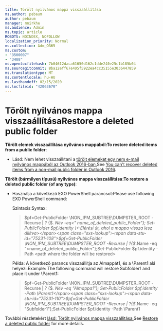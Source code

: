```yaml
---
title: Törölt nyilvános mappa visszaállítása
ms.author: pebaum
author: pebaum
manager: mnirkhe
ms.audience: Admin
ms.topic: article
ROBOTS: NOINDEX, NOFOLLOW
localization_priority: Normal
ms.collection: Adm_O365
ms.custom:
- "3500007"
- "3488"
ms.openlocfilehash: 7b04612daca61650d162c1dde240e25c1b185b04
ms.sourcegitcommit: 8ba12eff67e405f5922ea4cc35155e3036447859
ms.translationtype: MT
ms.contentlocale: hu-HU
ms.lasthandoff: 02/15/2020
ms.locfileid: "42063670"
---
```

# <a name="restore-a-deleted-public-folder"></a><span data-ttu-id="75231-102">Törölt nyilvános mappa visszaállítása</span><span class="sxs-lookup"><span data-stu-id="75231-102">Restore a deleted public folder</span></span>

<span data-ttu-id="75231-103">**Törölt elemek visszaállítása nyilvános mappából:**</span><span class="sxs-lookup"><span data-stu-id="75231-103">**To restore deleted items from a public folder**:</span></span>

- <span data-ttu-id="75231-104">Lásd: Nem lehet visszaállítani a [törölt elemeket egy nem e-mail nyilvános mappából az Outlook 2016-ban.](https://aka.ms/pfrec)</span><span class="sxs-lookup"><span data-stu-id="75231-104">See [You can't recover deleted items from a non-mail public folder in Outlook 2016](https://aka.ms/pfrec).</span></span>
 
<span data-ttu-id="75231-105">**Törölt (bármilyen típusú) nyilvános mappa visszaállítása:**</span><span class="sxs-lookup"><span data-stu-id="75231-105">**To restore a deleted public folder (of any type)**:</span></span> 

- <span data-ttu-id="75231-106">Használja a következő EXO PowerShell parancsot:</span><span class="sxs-lookup"><span data-stu-id="75231-106">Please use following EXO PowerShell command:</span></span>

    <span data-ttu-id="75231-107">Szintaxis:</span><span class="sxs-lookup"><span data-stu-id="75231-107">Syntax:</span></span>

    ><span data-ttu-id="75231-108">$pf=Get-PublicFolder \NON_IPM_SUBTREE\DUMPSTER_ROOT -Recurse | ? {$_. Név -eq\<" name_of_deleted_public_Folder"}; Set-PublicFolder $pf.identity \<-Elérési út, ahol a mappa vissza lesz állítva></span><span class="sxs-lookup"><span data-stu-id="75231-108">$pf=Get-PublicFolder \NON_IPM_SUBTREE\DUMPSTER_ROOT -Recurse  | ?{$_.Name -eq "\<name_of_deleted_public_Folder"};Set-PublicFolder $pf.identity -Path \<path where the folder will be restored></span></span>

    <span data-ttu-id="75231-109">Példa: A következő parancs visszaállítja az Almappát1, és a \Parent1 alá helyezi:</span><span class="sxs-lookup"><span data-stu-id="75231-109">Example: The following command will restore Subfolder1 and place it under \Parent1:</span></span>

    ><span data-ttu-id="75231-110">$pf=Get-PublicFolder \NON_IPM_SUBTREE\DUMPSTER_ROOT -Recurse | ? {$_. Név -eq "Almappa1"}; Set-PublicFolder $pf.identity -Path \Parent1</span><span class="sxs-lookup"><span data-stu-id="75231-110">$pf=Get-PublicFolder \NON_IPM_SUBTREE\DUMPSTER_ROOT -Recurse | ?{$_.Name -eq "Subfolder1"};Set-PublicFolder $pf.identity -Path \Parent1</span></span>

<span data-ttu-id="75231-111">További részletekért [lásd: Törölt nyilvános mappa visszaállítása.](https://docs.microsoft.com/exchange/collaboration-exo/public-folders/restore-deleted-public-folder)</span><span class="sxs-lookup"><span data-stu-id="75231-111">See [Restore a deleted public folder](https://docs.microsoft.com/exchange/collaboration-exo/public-folders/restore-deleted-public-folder) for more details.</span></span>
